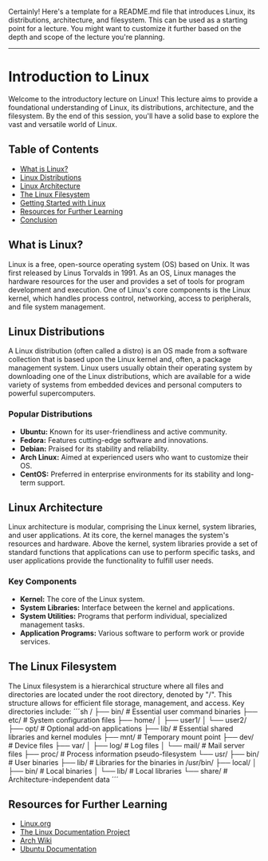 Certainly! Here's a template for a README.md file that introduces Linux, its distributions, architecture, and filesystem. This can be used as a starting point for a lecture. You might want to customize it further based on the depth and scope of the lecture you're planning.

---

# Introduction to Linux

Welcome to the introductory lecture on Linux! This lecture aims to provide a foundational understanding of Linux, its distributions, architecture, and the filesystem. By the end of this session, you'll have a solid base to explore the vast and versatile world of Linux.

## Table of Contents

- [What is Linux?](#what-is-linux)
- [Linux Distributions](#linux-distributions)
- [Linux Architecture](#linux-architecture)
- [The Linux Filesystem](#the-linux-filesystem)
- [Getting Started with Linux](#getting-started-with-linux)
- [Resources for Further Learning](#resources-for-further-learning)
- [Conclusion](#conclusion)

## What is Linux?

Linux is a free, open-source operating system (OS) based on Unix. It was first released by Linus Torvalds in 1991. As an OS, Linux manages the hardware resources for the user and provides a set of tools for program development and execution. One of Linux's core components is the Linux kernel, which handles process control, networking, access to peripherals, and file system management.

## Linux Distributions

A Linux distribution (often called a distro) is an OS made from a software collection that is based upon the Linux kernel and, often, a package management system. Linux users usually obtain their operating system by downloading one of the Linux distributions, which are available for a wide variety of systems from embedded devices and personal computers to powerful supercomputers.

### Popular Distributions

- **Ubuntu:** Known for its user-friendliness and active community.
- **Fedora:** Features cutting-edge software and innovations.
- **Debian:** Praised for its stability and reliability.
- **Arch Linux:** Aimed at experienced users who want to customize their OS.
- **CentOS:** Preferred in enterprise environments for its stability and long-term support.

## Linux Architecture

Linux architecture is modular, comprising the Linux kernel, system libraries, and user applications. At its core, the kernel manages the system's resources and hardware. Above the kernel, system libraries provide a set of standard functions that applications can use to perform specific tasks, and user applications provide the functionality to fulfill user needs.

### Key Components

- **Kernel:** The core of the Linux system.
- **System Libraries:** Interface between the kernel and applications.
- **System Utilities:** Programs that perform individual, specialized management tasks.
- **Application Programs:** Various software to perform work or provide services.

## The Linux Filesystem

The Linux filesystem is a hierarchical structure where all files and directories are located under the root directory, denoted by "/". This structure allows for efficient file storage, management, and access. Key directories include:
´´´sh
/
├── bin/               # Essential user command binaries
├── etc/               # System configuration files
├── home/
│   ├── user1/
│   └── user2/
├── opt/               # Optional add-on applications
├── lib/               # Essential shared libraries and kernel modules
├── mnt/               # Temporary mount point
├── dev/               # Device files
├── var/
│   ├── log/           # Log files
│   └── mail/          # Mail server files
├── proc/              # Process information pseudo-filesystem
└── usr/
    ├── bin/           # User binaries
    ├── lib/           # Libraries for the binaries in /usr/bin/
    ├── local/
    │   ├── bin/       # Local binaries
    │   └── lib/       # Local libraries
    └── share/         # Architecture-independent data
´´´

## Resources for Further Learning

- [Linux.org](https://linux.org/)
- [The Linux Documentation Project](https://www.tldp.org/)
- [Arch Wiki](https://wiki.archlinux.org/)
- [Ubuntu Documentation](https://ubuntu.com/tutorials)
